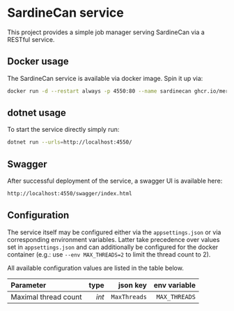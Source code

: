 # SardineCan service

This project provides a simple job manager serving SardineCan via a RESTful
service.

## Docker usage

The SardineCan service is available via docker image. Spin it up via:

```bash
docker run -d --restart always -p 4550:80 --name sardinecan ghcr.io/merschformann/sardinecan:latest
```

## dotnet usage

To start the service directly simply run:

```bash
dotnet run --urls=http://localhost:4550/
```

## Swagger

After successful deployment of the service, a swagger UI is available here:

```txt
http://localhost:4550/swagger/index.html
```

## Configuration

The service itself may be configured either via the `appsettings.json` or via
corresponding environment variables. Latter take precedence over values set in
`appsettings.json` and can additionally be configured for the docker container
(e.g.: use `--env MAX_THREADS=2` to limit the thread count to 2).

All available configuration values are listed in the table below.

| Parameter            |  type |      json key |  env variable |
|:-------------------- | -----:| -------------:| -------------:|
| Maximal thread count | _int_ |  `MaxThreads` | `MAX_THREADS` |
